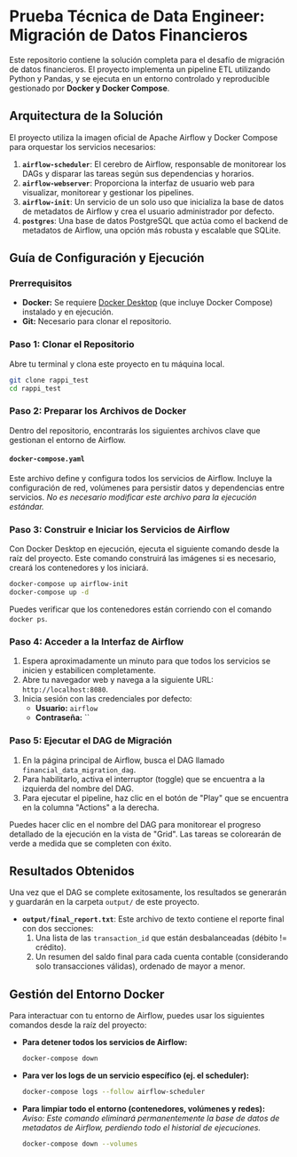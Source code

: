 # Prueba Técnica de Data Engineer: Migración de Datos Financieros

Este repositorio contiene la solución completa para el desafío de migración de datos financieros. El proyecto implementa un pipeline ETL utilizando Python y Pandas, y se ejecuta en un entorno controlado y reproducible gestionado por **Docker y Docker Compose**.

## Arquitectura de la Solución

El proyecto utiliza la imagen oficial de Apache Airflow y Docker Compose para orquestar los servicios necesarios:

1.  **`airflow-scheduler`**: El cerebro de Airflow, responsable de monitorear los DAGs y disparar las tareas según sus dependencias y horarios.
2.  **`airflow-webserver`**: Proporciona la interfaz de usuario web para visualizar, monitorear y gestionar los pipelines.
3.  **`airflow-init`**: Un servicio de un solo uso que inicializa la base de datos de metadatos de Airflow y crea el usuario administrador por defecto.
4.  **`postgres`**: Una base de datos PostgreSQL que actúa como el backend de metadatos de Airflow, una opción más robusta y escalable que SQLite.

## Guía de Configuración y Ejecución

### Prerrequisitos
*   **Docker:** Se requiere [Docker Desktop](https://www.docker.com/products/docker-desktop/) (que incluye Docker Compose) instalado y en ejecución.
*   **Git:** Necesario para clonar el repositorio.

### Paso 1: Clonar el Repositorio

Abre tu terminal y clona este proyecto en tu máquina local.

```bash
git clone rappi_test
cd rappi_test
```

### Paso 2: Preparar los Archivos de Docker

Dentro del repositorio, encontrarás los siguientes archivos clave que gestionan el entorno de Airflow.

#### `docker-compose.yaml`
Este archivo define y configura todos los servicios de Airflow. Incluye la configuración de red, volúmenes para persistir datos y dependencias entre servicios. *No es necesario modificar este archivo para la ejecución estándar.*

### Paso 3: Construir e Iniciar los Servicios de Airflow

Con Docker Desktop en ejecución, ejecuta el siguiente comando desde la raíz del proyecto. Este comando construirá las imágenes si es necesario, creará los contenedores y los iniciará.

```bash
docker-compose up airflow-init
docker-compose up -d
```

Puedes verificar que los contenedores están corriendo con el comando `docker ps`.

### Paso 4: Acceder a la Interfaz de Airflow

1.  Espera aproximadamente un minuto para que todos los servicios se inicien y estabilicen completamente.
2.  Abre tu navegador web y navega a la siguiente URL: `http://localhost:8080`.
3.  Inicia sesión con las credenciales por defecto:
    *   **Usuario:** `airflow`
    *   **Contraseña:** ``

### Paso 5: Ejecutar el DAG de Migración

1.  En la página principal de Airflow, busca el DAG llamado `financial_data_migration_dag`.
2.  Para habilitarlo, activa el interruptor (toggle) que se encuentra a la izquierda del nombre del DAG.
3.  Para ejecutar el pipeline, haz clic en el botón de "Play" que se encuentra en la columna "Actions" a la derecha.

Puedes hacer clic en el nombre del DAG para monitorear el progreso detallado de la ejecución en la vista de "Grid". Las tareas se colorearán de verde a medida que se completen con éxito.

## Resultados Obtenidos

Una vez que el DAG se complete exitosamente, los resultados se generarán y guardarán en la carpeta `output/` de este proyecto.

*   **`output/final_report.txt`**: Este archivo de texto contiene el reporte final con dos secciones:
    1.  Una lista de las `transaction_id` que están desbalanceadas (débito != crédito).
    2.  Un resumen del saldo final para cada cuenta contable (considerando solo transacciones válidas), ordenado de mayor a menor.

## Gestión del Entorno Docker

Para interactuar con tu entorno de Airflow, puedes usar los siguientes comandos desde la raíz del proyecto:

*   **Para detener todos los servicios de Airflow:**
    ```bash
    docker-compose down
    ```
*   **Para ver los logs de un servicio específico (ej. el scheduler):**
    ```bash
    docker-compose logs --follow airflow-scheduler
    ```
*   **Para limpiar todo el entorno (contenedores, volúmenes y redes):**
    *Aviso: Este comando eliminará permanentemente la base de datos de metadatos de Airflow, perdiendo todo el historial de ejecuciones.*
    ```bash
    docker-compose down --volumes
    ```